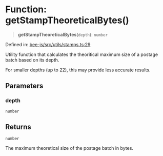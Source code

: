 # Function: getStampTheoreticalBytes()

> **getStampTheoreticalBytes**(`depth`): `number`

Defined in: [bee-js/src/utils/stamps.ts:29](https://github.com/ethersphere/bee-js/blob/3abbe2b1b264d6b586511a56e93badb2236bd09d/src/utils/stamps.ts#L29)

Utility function that calculates the theoritical maximum size of a postage batch based on its depth.

For smaller depths (up to 22), this may provide less accurate results.

## Parameters

### depth

`number`

## Returns

`number`

The maximum theoretical size of the postage batch in bytes.
